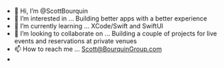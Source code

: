 - 👋 Hi, I’m @ScottBourquin
- 👀 I’m interested in ... Building better apps with a better experience
- 🌱 I’m currently learning ... XCode/Swift and SwiftUI
- 💞️ I’m looking to collaborate on ... Building a couple of projects for live events and reservations at private venues
- 📫 How to reach me ... Scott@BourquinGroup.com
- 

<!---
ScottBourquin/ScottBourquin is a ✨ special ✨ repository because its `README.md` (this file) appears on your GitHub profile.
You can click the Preview link to take a look at your changes.
--->
